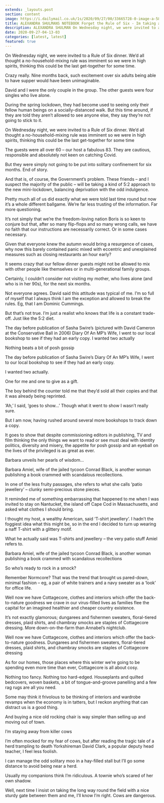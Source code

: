 ```yaml
---
extends: _layouts.post
section: content
image: https://i.dailymail.co.uk/1s/2020/09/27/00/33665728-0-image-a-58_1601163321313.jpg 
title: ALEXANDRA SHULMANS NOTEBOOK Forget the Rule of Six - Im taking a 52 approach 
description: ALEXANDRA SHULMAN On Wednesday night, we were invited to a Rule of Six dinner. Wed all thought a no-household-mixing rule was imminent so we were in high spirits. Crazy really. 
date: 2020-09-27-04-13-03 
categories: [latest, latest] 
featured: true 
--- 
```

On Wednesday night, we were invited to a Rule of Six dinner. We’d all thought a no-household-mixing rule was imminent so we were in high spirits, thinking this could be the last get-together for some time. 

Crazy really. Nine months back, such excitement over six adults being able to have supper would have been unimaginable.

David and I were the only couple in the group. The other guests were four singles who live alone.

During the spring lockdown, they had become used to seeing only their fellow human beings on a socially-distanced walk. But this time around, if they are told they aren’t allowed to see anyone else, they say they’re not going to stick to it.

On Wednesday night, we were invited to a Rule of Six dinner. We’d all thought a no-household-mixing rule was imminent so we were in high spirits, thinking this could be the last get-together for some time 

The guests were all over 60 – our host a fabulous 83. They are cautious, responsible and absolutely not keen on catching Covid. 

But they were simply not going to be put into solitary confinement for six months. End of story.

And that is, of course, the Government’s problem. These friends – and I suspect the majority of the public – will be taking a kind of 5:2 approach to the new mini-lockdown, balancing deprivation with the odd indulgence.

Pretty much all of us did exactly what we were told last time round but now it’s a whole different ballgame. We’re far less trusting of the information. Far more questioning.

It’s not simply that we’re the freedom-loving nation Boris is so keen to conjure but that, after so many flip-flops and so many wrong calls, we have no faith that our instructions are necessarily correct. Or in some cases necessary.

Given that everyone knew the autumn would bring a resurgence of cases, why now this barely contained panic mixed with eccentric and unexplained measures such as closing restaurants an hour early?

It seems crazy that our fellow dinner guests might not be allowed to mix with other people like themselves or in multi-generational family groups. 

Certainly, I couldn’t consider not visiting my mother, who lives alone (and who is in her 90s), for the next six months.

Not everyone agrees. David said this attitude was typical of me. I’m so full of myself that I always think I am the exception and allowed to break the rules. Eg, that I am Dominic Cummings.

But that’s not true. I’m just a realist who knows that life is a constant trade-off. Just like the 5:2 diet.

The day before publication of Sasha Swire’s (pictured with David Cameron at the Conservative Ball in 2006) Diary Of An MP’s Wife, I went to our local bookshop to see if they had an early copy. I wanted two actually

Nothing beats a bit of posh gossip

The day before publication of Sasha Swire’s Diary Of An MP’s Wife, I went to our local bookshop to see if they had an early copy. 

I wanted two actually. 

One for me and one to give as a gift.

The boy behind the counter told me that they’d sold all their copies and that it was already being reprinted.

‘Ah,’ I said, ‘goes to show…’ Though what it went to show I wasn’t really sure. 

But I am now, having rushed around several more bookshops to track down a copy.

It goes to show that despite commissioning editors in publishing, TV and film thinking the only things we want to read or see must deal with identity politics, diversity and misery, the appetite for posh gossip and an eyeball on the lives of the privileged is as great as ever.

Barbara unveils her pearls of wisdom...

Barbara Amiel, wife of the jailed tycoon Conrad Black, is another woman publishing a book crammed with scandalous recollections.

In one of the less fruity passages, she refers to what she calls ‘patio jewellery’ – clunky semi-precious stone pieces.

It reminded me of something embarrassing that happened to me when I was invited to stay on Nantucket, the island off Cape Cod in Massachusetts, and asked what clothes I should bring.

I thought my host, a wealthy American, said ‘T-shirt jewellery’. I hadn’t the foggiest idea what this might be, so in the end I decided to turn up wearing a naff T-shirt with a glittery motif.

What he actually said was T-shirts and jewellery – the very patio stuff Amiel refers to.

Barbara Amiel, wife of the jailed tycoon Conrad Black, is another woman publishing a book crammed with scandalous recollections

So who’s ready to rock in a smock?

Remember Normcore? That was the trend that brought us pared-down, minimal fashion – eg, a pair of white trainers and a navy sweater as a ‘look’ for office life.

Well now we have Cottagecore, clothes and interiors which offer the back-to-nature goodness we crave in our virus-filled lives as families flee the capital for an imagined healthier and cheaper country existence.

It’s not exactly glamorous; dungarees and fishermen sweaters, floral-tiered dresses, plaid shirts, and chambray smocks are staples of Cottagecore dressing. More down-on-the-farm than Annabel’s nightclub.

Well now we have Cottagecore, clothes and interiors which offer the back-to-nature goodness. Dungarees and fishermen sweaters, floral-tiered dresses, plaid shirts, and chambray smocks are staples of Cottagecore dressing

As for our homes, those places where this winter we’re going to be spending even more time than ever, Cottagecore is all about cosy.

Nothing too fancy. Nothing too hard-edged. Houseplants and quilted bedcovers, woven baskets, a bit of tongue-and-groove panelling and a few rag rugs are all you need.

Some may think it frivolous to be thinking of interiors and wardrobe revamps when the economy is in tatters, but I reckon anything that can distract us is a good thing.

And buying a nice old rocking chair is way simpler than selling up and moving out of town.

I’m staying away from killer cows

I’m often mocked for my fear of cows, but after reading the tragic tale of a herd trampling to death Yorkshireman David Clark, a popular deputy head teacher, I feel less foolish.

I can manage the odd solitary moo in a hay-filled stall but I’ll go some distance to avoid being near a herd.

Usually my companions think I’m ridiculous. A townie who’s scared of her own shadow.

Well, next time I insist on taking the long way round the field with a nice sturdy gate between them and me, I’ll know I’m right. Cows are dangerous.

